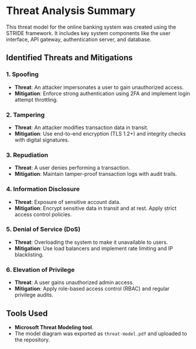 # Threat Analysis Summary

This threat model for the online banking system was created using the STRIDE framework. It includes key system components like the user interface, API gateway, authentication server, and database.

## Identified Threats and Mitigations

### 1. **Spoofing**
- **Threat**: An attacker impersonates a user to gain unauthorized access.
- **Mitigation**: Enforce strong authentication using 2FA and implement login attempt throttling.

### 2. **Tampering**
- **Threat**: An attacker modifies transaction data in transit.
- **Mitigation**: Use end-to-end encryption (TLS 1.2+) and integrity checks with digital signatures.

### 3. **Repudiation**
- **Threat**: A user denies performing a transaction.
- **Mitigation**: Maintain tamper-proof transaction logs with audit trails.

### 4. **Information Disclosure**
- **Threat**: Exposure of sensitive account data.
- **Mitigation**: Encrypt sensitive data in transit and at rest. Apply strict access control policies.

### 5. **Denial of Service (DoS)**
- **Threat**: Overloading the system to make it unavailable to users.
- **Mitigation**: Use load balancers and implement rate limiting and IP blacklisting.

### 6. **Elevation of Privilege**
- **Threat**: A user gains unauthorized admin access.
- **Mitigation**: Apply role-based access control (RBAC) and regular privilege audits.

## Tools Used

- **Microsoft Threat Modeling tool**.
- The model diagram was exported as `threat-model.pdf` and uploaded to the repository.